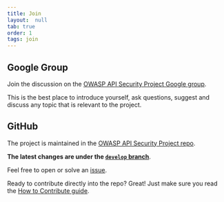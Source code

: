 ```yaml
---
title: Join
layout:  null
tab: true
order: 1
tags: join
---
```


## Google Group

Join the discussion on the [OWASP API Security Project Google group][ml].

This is the best place to introduce yourself, ask questions, suggest and discuss
any topic that is relevant to the project.

## GitHub

The project is maintained in the [OWASP API Security Project repo][repo].

**The latest changes are under the [`develop` branch][develop]**.

Feel free to open or solve an [issue][issue].

Ready to contribute directly into the repo? Great! Just make sure you read the
[How to Contribute guide][contributing]. 

[ml]: https://groups.google.com/a/owasp.org/d/forum/api-security-project
[repo]: https://github.com/OWASP/API-Security
[develop]: https://github.com/OWASP/API-Security/tree/develop
[issue]: https://github.com/OWASP/API-Security/issues
[contributing]: https://github.com/OWASP/API-Security/blob/master/CONTRIBUTING.md
